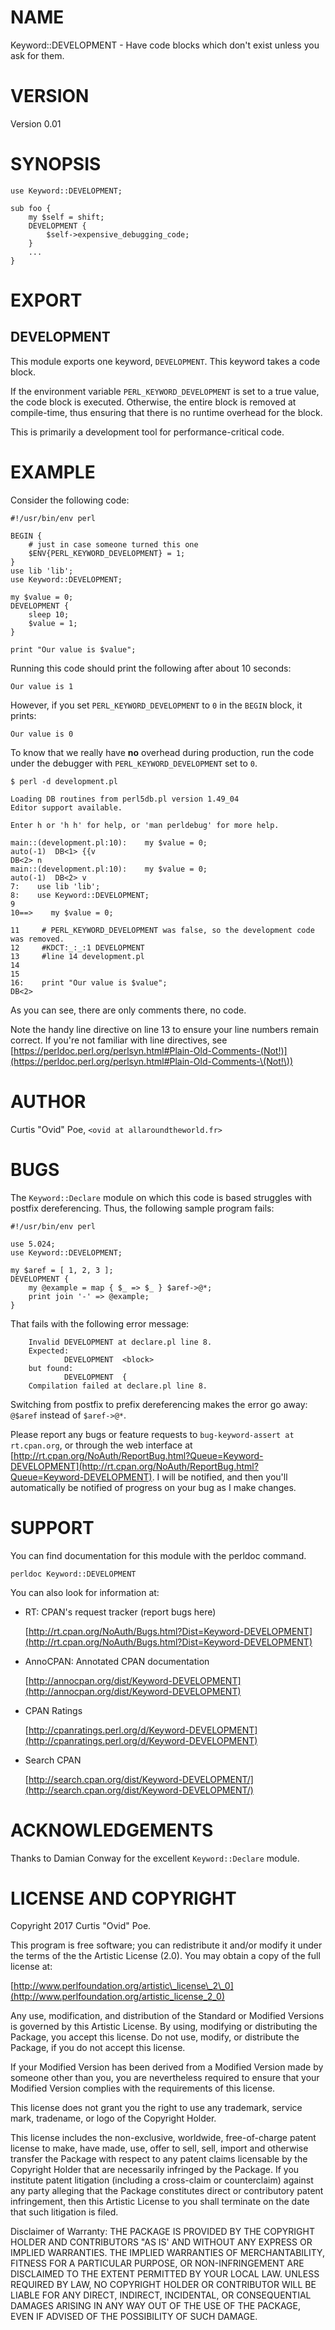 # NAME

Keyword::DEVELOPMENT - Have code blocks which don't exist unless you ask for them.

# VERSION

Version 0.01

# SYNOPSIS

    use Keyword::DEVELOPMENT;

    sub foo {
        my $self = shift;
        DEVELOPMENT {
            $self->expensive_debugging_code;
        }
        ...
    }

# EXPORT

## DEVELOPMENT

This module exports one keyword, `DEVELOPMENT`. This keyword takes a code
block.

If the environment variable `PERL_KEYWORD_DEVELOPMENT` is set to a true
value, the code block is executed. Otherwise, the entire block is removed at
compile-time, thus ensuring that there is no runtime overhead for the block.

This is primarily a development tool for performance-critical code.

# EXAMPLE

Consider the following code:

    #!/usr/bin/env perl

    BEGIN {
        # just in case someone turned this one
        $ENV{PERL_KEYWORD_DEVELOPMENT} = 1;
    }
    use lib 'lib';
    use Keyword::DEVELOPMENT;

    my $value = 0;
    DEVELOPMENT {
        sleep 10;
        $value = 1;
    }

    print "Our value is $value";

Running this code should print the following after about 10 seconds:

    Our value is 1

However, if you set `PERL_KEYWORD_DEVELOPMENT` to `0` in the `BEGIN` block, it prints:

    Our value is 0

To know that we really have **no** overhead during production, run the code under the debugger
with `PERL_KEYWORD_DEVELOPMENT` set to `0`.

    $ perl -d development.pl

    Loading DB routines from perl5db.pl version 1.49_04
    Editor support available.

    Enter h or 'h h' for help, or 'man perldebug' for more help.

    main::(development.pl:10):    my $value = 0;
    auto(-1)  DB<1> {{v
    DB<2> n
    main::(development.pl:10):    my $value = 0;
    auto(-1)  DB<2> v
    7:    use lib 'lib';
    8:    use Keyword::DEVELOPMENT;
    9
    10==>    my $value = 0;

    11     # PERL_KEYWORD_DEVELOPMENT was false, so the development code was removed.
    12     #KDCT:_:_:1 DEVELOPMENT
    13     #line 14 development.pl
    14
    15
    16:    print "Our value is $value";
    DB<2>

As you can see, there are only comments there, no code.

Note the handy line directive on line 13 to ensure your line numbers remain
correct. If you're not familiar with line directives, see
[https://perldoc.perl.org/perlsyn.html#Plain-Old-Comments-(Not!)](https://perldoc.perl.org/perlsyn.html#Plain-Old-Comments-\(Not!\))

# AUTHOR

Curtis "Ovid" Poe, `<ovid at allaroundtheworld.fr>`

# BUGS

The `Keyword::Declare` module on which this code is based struggles with
postfix dereferencing. Thus, the following sample program fails:

    #!/usr/bin/env perl

    use 5.024;
    use Keyword::DEVELOPMENT;

    my $aref = [ 1, 2, 3 ];
    DEVELOPMENT {
        my @example = map { $_ => $_ } $aref->@*;
        print join '-' => @example;
    }

That fails with the following error message:

        Invalid DEVELOPMENT at declare.pl line 8.
        Expected:
                DEVELOPMENT  <block>
        but found:
                DEVELOPMENT  {
        Compilation failed at declare.pl line 8.

Switching from postfix to prefix dereferencing makes the error go away:
`@$aref` instead of `$aref->@*`.

Please report any bugs or feature requests to `bug-keyword-assert at
rt.cpan.org`, or through the web interface at
[http://rt.cpan.org/NoAuth/ReportBug.html?Queue=Keyword-DEVELOPMENT](http://rt.cpan.org/NoAuth/ReportBug.html?Queue=Keyword-DEVELOPMENT).  I will
be notified, and then you'll automatically be notified of progress on your bug
as I make changes.

# SUPPORT

You can find documentation for this module with the perldoc command.

    perldoc Keyword::DEVELOPMENT

You can also look for information at:

- RT: CPAN's request tracker (report bugs here)

    [http://rt.cpan.org/NoAuth/Bugs.html?Dist=Keyword-DEVELOPMENT](http://rt.cpan.org/NoAuth/Bugs.html?Dist=Keyword-DEVELOPMENT)

- AnnoCPAN: Annotated CPAN documentation

    [http://annocpan.org/dist/Keyword-DEVELOPMENT](http://annocpan.org/dist/Keyword-DEVELOPMENT)

- CPAN Ratings

    [http://cpanratings.perl.org/d/Keyword-DEVELOPMENT](http://cpanratings.perl.org/d/Keyword-DEVELOPMENT)

- Search CPAN

    [http://search.cpan.org/dist/Keyword-DEVELOPMENT/](http://search.cpan.org/dist/Keyword-DEVELOPMENT/)

# ACKNOWLEDGEMENTS

Thanks to Damian Conway for the excellent `Keyword::Declare` module.

# LICENSE AND COPYRIGHT

Copyright 2017 Curtis "Ovid" Poe.

This program is free software; you can redistribute it and/or modify it
under the terms of the the Artistic License (2.0). You may obtain a
copy of the full license at:

[http://www.perlfoundation.org/artistic\_license\_2\_0](http://www.perlfoundation.org/artistic_license_2_0)

Any use, modification, and distribution of the Standard or Modified
Versions is governed by this Artistic License. By using, modifying or
distributing the Package, you accept this license. Do not use, modify,
or distribute the Package, if you do not accept this license.

If your Modified Version has been derived from a Modified Version made
by someone other than you, you are nevertheless required to ensure that
your Modified Version complies with the requirements of this license.

This license does not grant you the right to use any trademark, service
mark, tradename, or logo of the Copyright Holder.

This license includes the non-exclusive, worldwide, free-of-charge
patent license to make, have made, use, offer to sell, sell, import and
otherwise transfer the Package with respect to any patent claims
licensable by the Copyright Holder that are necessarily infringed by the
Package. If you institute patent litigation (including a cross-claim or
counterclaim) against any party alleging that the Package constitutes
direct or contributory patent infringement, then this Artistic License
to you shall terminate on the date that such litigation is filed.

Disclaimer of Warranty: THE PACKAGE IS PROVIDED BY THE COPYRIGHT HOLDER
AND CONTRIBUTORS "AS IS' AND WITHOUT ANY EXPRESS OR IMPLIED WARRANTIES.
THE IMPLIED WARRANTIES OF MERCHANTABILITY, FITNESS FOR A PARTICULAR
PURPOSE, OR NON-INFRINGEMENT ARE DISCLAIMED TO THE EXTENT PERMITTED BY
YOUR LOCAL LAW. UNLESS REQUIRED BY LAW, NO COPYRIGHT HOLDER OR
CONTRIBUTOR WILL BE LIABLE FOR ANY DIRECT, INDIRECT, INCIDENTAL, OR
CONSEQUENTIAL DAMAGES ARISING IN ANY WAY OUT OF THE USE OF THE PACKAGE,
EVEN IF ADVISED OF THE POSSIBILITY OF SUCH DAMAGE.
